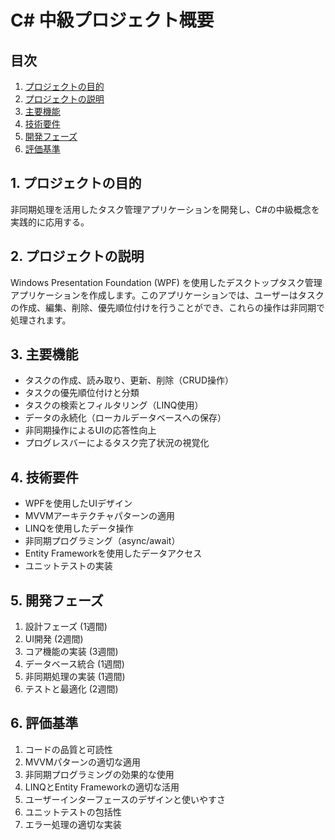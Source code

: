# C# 中級プロジェクト概要

## 目次
1. [プロジェクトの目的](#1-プロジェクトの目的)
2. [プロジェクトの説明](#2-プロジェクトの説明)
3. [主要機能](#3-主要機能)
4. [技術要件](#4-技術要件)
5. [開発フェーズ](#5-開発フェーズ)
6. [評価基準](#6-評価基準)

## 1. プロジェクトの目的

非同期処理を活用したタスク管理アプリケーションを開発し、C#の中級概念を実践的に応用する。

## 2. プロジェクトの説明

Windows Presentation Foundation (WPF) を使用したデスクトップタスク管理アプリケーションを作成します。このアプリケーションでは、ユーザーはタスクの作成、編集、削除、優先順位付けを行うことができ、これらの操作は非同期で処理されます。

## 3. 主要機能

- タスクの作成、読み取り、更新、削除（CRUD操作）
- タスクの優先順位付けと分類
- タスクの検索とフィルタリング（LINQ使用）
- データの永続化（ローカルデータベースへの保存）
- 非同期操作によるUIの応答性向上
- プログレスバーによるタスク完了状況の視覚化

## 4. 技術要件

- WPFを使用したUIデザイン
- MVVMアーキテクチャパターンの適用
- LINQを使用したデータ操作
- 非同期プログラミング（async/await）
- Entity Frameworkを使用したデータアクセス
- ユニットテストの実装

## 5. 開発フェーズ

1. 設計フェーズ (1週間)
2. UI開発 (2週間)
3. コア機能の実装 (3週間)
4. データベース統合 (1週間)
5. 非同期処理の実装 (1週間)
6. テストと最適化 (2週間)

## 6. 評価基準

1. コードの品質と可読性
2. MVVMパターンの適切な適用
3. 非同期プログラミングの効果的な使用
4. LINQとEntity Frameworkの適切な活用
5. ユーザーインターフェースのデザインと使いやすさ
6. ユニットテストの包括性
7. エラー処理の適切な実装
